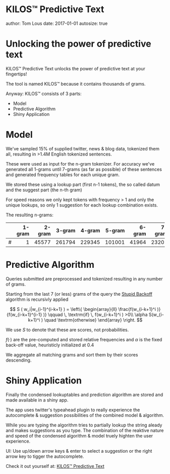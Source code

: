 KILOS™ Predictive Text
========================================================
author: Tom Lous
date: 2017-01-01
autosize: true

Unlocking the power of predictive text
========================================================

KILOS™ Predictive Text unlocks the power of predictive text at your fingertips! 

The tool is named KILOS™ because it contains thousands of grams.

Anyway: KILOS™ consists of 3 parts:

- Model
- Predictive Algorithm
- Shiny Application

Model
========================================================

We've sampled 15% of supplied twitter, news & blog data, tokenized them all, resulting in >1.4M English tokenized sentences.

These were used as input for the n-gram tokenizer. For accuracy we've generated all 1-grams until 7-grams (as far as possible) of these sentences and generated frequency tables for each unique gram.

We stored these using a lookup part (first n-1 tokens), the so called datum and the suggest part (the n-th gram)

For speed reasons we only kept tokens with frequency > 1 and only the unique lookups, so only 1 suggestion for each lookup combination exists.

The resulting n-grams:


|   | 1-gram| 2-gram| 3-gram| 4-gram| 5-gram| 6-gram| 7-gram|
|:--|------:|------:|------:|------:|------:|------:|------:|
|#  |      1|  45577| 261794| 229345| 101001|  41964|  23201|

Predictive Algorithm
========================================================

Queries submitted are preprocessed and tokenized resulting in any number of grams.

Starting from the last 7 (or less) grams of the query the [Stupid Backoff](http://www.aclweb.org/anthology/D07-1090.pdf) algorithm is recursivly applied

$$
S ( w_i|w_{i-1}^{i-k+1} ) =  
\left\{
  \begin{array}{ll}
    \frac{f(w_{i-k+1}^i )}{f(w_{i-k+1}^{i-1} )} \qquad \, \textrm{if} \, f(w_{i-k+1}^i ) >0\\
    \alpha S(w_{i-k+1}^i ) \quad \textrm{otherwise}
  \end{array}
\right.
$$

We use $S$ to denote that these are scores, not probabilities.

$f(·)$ are the pre-computed and stored relative frequencies and $\alpha$ is the fixed back-off value, heuristicly initialized at $0.4$ 

We aggregate all matching grams and sort them by their scores descending.


Shiny Application
========================================================

Finally the condensed lookuptables and prediction algorithm are stored and made available in a shiny app.

The app uses twitter's typeahead plugin to really experience the autocomplete & suggestion possibilities of the combined model & algorithm. 

While you are typing the algorithm tries to partially lookup the string aleady and makes suggestions as you type. The combination of the reaktive nature and speed of the condensed algorithm & model truely highten the user experience.

UI: Use up/down arrow keys & enter to select a suggestion or the right arrow key to tigger the autocomplete.

Check it out yourself at: [KILOS™ Predictive Text](https://tomlous.shinyapps.io/capstone/)
